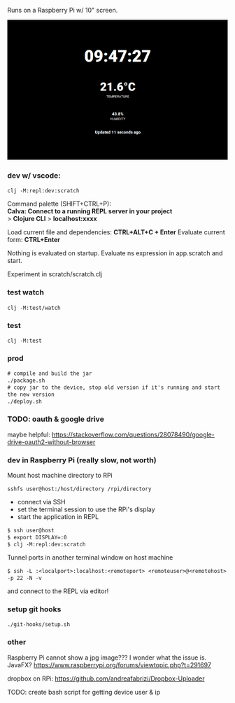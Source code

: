 Runs on a Raspberry Pi w/ 10" screen.

![dashboard](./dashboard.png)

### dev w/ vscode:
```
clj -M:repl:dev:scratch
```
Command palette (SHIFT+CTRL+P):   
**Calva: Connect to a running REPL server in your project**   
\> **Clojure CLI**
\> **localhost:xxxx**   

Load current file and dependencies: **CTRL+ALT+C + Enter**
Evaluate current form: **CTRL+Enter**

Nothing is evaluated on startup. Evaluate ns expression in app.scratch and start.

Experiment in scratch/scratch.clj

### test watch
```
clj -M:test/watch
```

### test
```
clj -M:test
```

### prod
```
# compile and build the jar
./package.sh
# copy jar to the device, stop old version if it's running and start the new version
./deploy.sh
```

### TODO: oauth & google drive
maybe helpful:
https://stackoverflow.com/questions/28078490/google-drive-oauth2-without-browser

### dev in Raspberry Pi (really slow, not worth)

Mount host machine directory to RPi
```
sshfs user@host:/host/directory /rpi/directory
```

- connect via SSH
- set the terminal session to use the RPi's display
- start the application in REPL
```
$ ssh user@host
$ export DISPLAY=:0
$ clj -M:repl:dev:scratch
```

Tunnel ports in another terminal window on host machine
```
$ ssh -L :<localport>:localhost:<remoteport> <remoteuser>@<remotehost> -p 22 -N -v
```

and connect to the REPL via editor!

### setup git hooks
```
./git-hooks/setup.sh
```

### other

Raspberry Pi cannot show a jpg image??? I wonder what the issue is. JavaFX?
https://www.raspberrypi.org/forums/viewtopic.php?t=291697

dropbox on RPi: https://github.com/andreafabrizi/Dropbox-Uploader

TODO: create bash script for getting device user & ip
